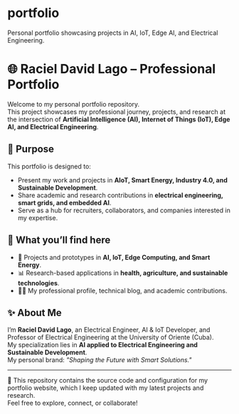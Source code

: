 # portfolio
Personal portfolio showcasing projects in AI, IoT, Edge AI, and Electrical Engineering.
# 🌐 Raciel David Lago – Professional Portfolio

Welcome to my personal portfolio repository.  
This project showcases my professional journey, projects, and research at the intersection of **Artificial Intelligence (AI), Internet of Things (IoT), Edge AI, and Electrical Engineering**.  

## 🎯 Purpose
This portfolio is designed to:
- Present my work and projects in **AIoT, Smart Energy, Industry 4.0, and Sustainable Development**.  
- Share academic and research contributions in **electrical engineering, smart grids, and embedded AI**.  
- Serve as a hub for recruiters, collaborators, and companies interested in my expertise.  

## 📂 What you’ll find here
- 🌱 Projects and prototypes in **AI, IoT, Edge Computing, and Smart Energy**.  
- 📊 Research-based applications in **health, agriculture, and sustainable technologies**.  
- 🧑‍💻 My professional profile, technical blog, and academic contributions.  

## ✨ About Me
I’m **Raciel David Lago**, an Electrical Engineer, AI & IoT Developer, and Professor of Electrical Engineering at the University of Oriente (Cuba).  
My specialization lies in **AI applied to Electrical Engineering and Sustainable Development**.  
My personal brand: *"Shaping the Future with Smart Solutions."*  

---

📌 This repository contains the source code and configuration for my portfolio website, which I keep updated with my latest projects and research.  
Feel free to explore, connect, or collaborate!  

